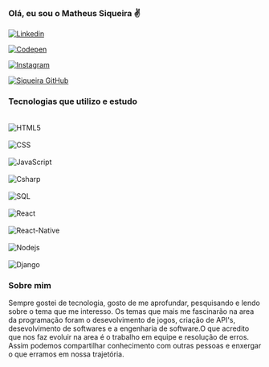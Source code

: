 ### Olá, eu sou o Matheus Siqueira ✌️
[![Linkedin](https://img.shields.io/badge/LinkedIn-0077B5?style=for-the-badge&logo=linkedin&logoColor=white)](www.linkedin.com/in/matheus-siqueira-65762b33b)

[![Codepen](https://img.shields.io/badge/Codepen-000000?style=for-the-badge&logo=codepen&logoColor=white)](https://codepen.io/Matheus-Siqueira-the-sasster)

[![Instagram](https://img.shields.io/badge/Instagram-E4405F?style=for-the-badge&logo=instagram&logoColor=white)](https://www.instagram.com/sikeiralves?igsh=MWQ1eDZ1cTlhdmh6eg==)

[![Siqueira GitHub](https://github-readme-stats.vercel.app/api?username=MatheusSikeira&show_icons=true&theme=dracula)](https://github.com/anuraghazra/github-readme-stats#gh-dark-mode-only)

### Tecnologias que utilizo e estudo

<div style="display: inline_block"><br>
<img align="center" alt="HTML5" <img src="https://img.shields.io/badge/HTML5-E34F26?style=for-the-badge&logo=html5&logoColor=white" />
</div>

<div style="display: inline_block"><br>
<img align="center" alt="CSS" <img src="https://img.shields.io/badge/CSS-239120?&style=for-the-badge&logo=css3&logoColor=white" />
</div>

<div style="display: inline_block"><br>
<img align="center" alt="JavaScript" <img src="https://img.shields.io/badge/JavaScript-F7DF1E?style=for-the-badge&logo=javascript&logoColor=black" />
</div>

<div style="display: inline_block"><br>
<img align="center" alt="Csharp" <img src="https://img.shields.io/badge/C%23-6272a4?style=for-the-badge&logo=c-sharp&logoColor=ff79c6" />
</div>

<div style="display: inline_block"><br>
<img align="center" alt="SQL" <img src="https://img.shields.io/badge/MySQL-00000F?style=for-the-badge&logo=mysql&logoColor=white"
</div>

<div style="display: inline_block"><br>
<img align="center" alt="React" <img src="https://img.shields.io/badge/React-20232A?style=for-the-badge&logo=react&logoColor=61DAFB" />
</div>


<div style="display: inline_block"><br>
<img align="center" alt="React-Native" <img src="https://img.shields.io/badge/React_Native-20232A?style=for-the-badge&logo=react&logoColor=61DAFB"
</div>

<div style="display: inline_block"><br>
<img align="center" alt="Nodejs" <img src="https://img.shields.io/badge/Node.js-43853D?style=for-the-badge&logo=node.js&logoColor=white"
</div>

<div style="display: inline_block"><br>
<img align="center" alt="Django" <img src="https://img.shields.io/badge/Django-092E20?style=for-the-badge&logo=django&logoColor=white"
</div><br>

### Sobre mim
Sempre gostei de tecnologia, gosto de me aprofundar, pesquisando e lendo sobre o tema que me interesso.
Os temas que mais me fascinarão na area da programação foram o desevolvimento de jogos, criação de API's, desevolvimento de softwares e a engenharia de software.O que acredito que nos faz evoluir na area é o trabalho em equipe e resolução de erros. Assim podemos compartilhar conhecimento com outras pessoas e enxergar o que erramos em nossa trajetória.
